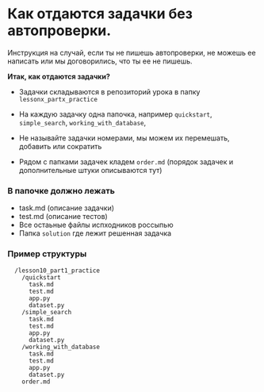 # Как отдаются задачки без автопроверки.

Инструкция на случай, если ты не пишешь автопроверки, не можешь ее написать или мы договорились, что ты ее не пишешь.

__Итак, как отдаются задачки?__

* Задачки складываются в репозиторий урока в папку `lessonx_partx_practice`

* На каждую задачку одна папочка, например `quickstart`, `simple_search`, `working_with_database`, 

* Не называйте задачки номерами, мы можем их перемешать, добавить или сократить

* Рядом с папками задачек кладем `order.md` (порядок задачек и дополнительные штуки описываются тут)

### В папочке должно лежать

* task.md (описание задачки)
* test.md (описание тестов)
* Все остаьные файлы испходников россыпью
* Папка `solution` где лежит решенная задачка


### Пример структуры
```
  /lesson10_part1_practice
    /quickstart
      task.md 
      test.md
      app.py
      dataset.py
    /simple_search
      task.md 
      test.md
      app.py
      dataset.py    
    /working_with_database
      task.md 
      test.md
      app.py
      dataset.py   
    order.md
    
```
